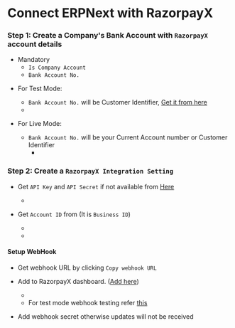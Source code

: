 # Connect ERPNext with RazorpayX

### Step 1: Create a Company's Bank Account with `RazorpayX` account details

- Mandatory
  - `Is Company Account`
  - `Bank Account No.`

<!-- Image-1 Bank Account -->

- For Test Mode:

  - `Bank Account No.` will be Customer Identifier, [Get it from here](https://x.razorpay.com/settings/banking)
  - <!-- Image-2 Customer Identifier -->

- For Live Mode:
  - `Bank Account No.` will be your Current Account number or Customer Identifier
    - <!-- Image-3 Bank Account No type -->

### Step 2: Create a `RazorpayX Integration Setting`

<!-- Image-4 RPX Setting -->

- Get `API Key` and `API Secret` if not available from [Here](https://x.razorpay.com/settings/developer-controls)
  - <!-- Image-5 API KEY and Secret -->
  
- Get `Account ID` from  (It is `Business ID`)
  - <!-- Image-6 Account ID -->
  - 

#### Setup WebHook

- Get webhook URL by clicking `Copy webhook URL`

- Add to RazorpayX dashboard. ([Add here](https://x.razorpay.com/settings/developer-controls))
  - <!-- Image-7 webhook -->
  - For test mode webhook testing refer [this](https://discuss.frappe.io/t/guide-for-using-ngrok-for-webhook-testing/141902)

- Add webhook secret otherwise updates will not be received